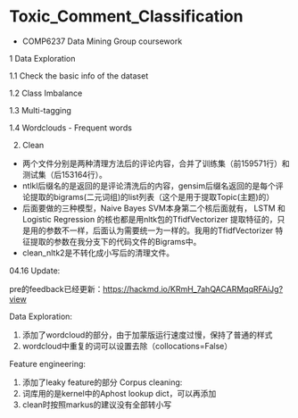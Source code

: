 # Toxic_Comment_Classification
- COMP6237 Data Mining Group coursework

1  Data Exploration

1.1  Check the basic info of the dataset

1.2  Class Imbalance

1.3  Multi-tagging

1.4  Wordclouds - Frequent words

2. Clean 
- 两个文件分别是两种清理方法后的评论内容，合并了训练集（前159571行）和测试集（后153164行）。
- ntlkl后缀名的是返回的是评论清洗后的内容，gensim后缀名返回的是每个评论提取的bigrams(二元词组)的list列表（这个是用于提取Topic(主题)的）
- 后面要做的三种模型，Naive Bayes SVM本身第二个核后面就有， LSTM 和 Logistic Regression 的核也都是用nltk包的TfidfVectorizer 提取特征的，只是用的参数不一样，后面认为需要统一为一样的。我用的TfidfVectorizer 特征提取的参数在我分支下的代码文件的Bigrams中。
- clean_nltk2是不转化成小写后的清理文件。

04.16 Update:

pre的feedback已经更新：https://hackmd.io/KRmH_7ahQACARMqqRFAiJg?view

Data Exploration:
1. 添加了wordcloud的部分，由于加蒙版运行速度过慢，保持了普通的样式
2. wordcloud中重复的词可以设置去除（collocations=False）

Feature engineering:
1. 添加了leaky feature的部分
Corpus cleaning:
1. 词库用的是kernel中的Aphost lookup dict，可以再添加
2. clean时按照markus的建议没有全部转小写
